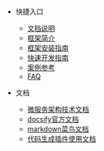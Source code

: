 * 快捷入口
  * [文档说明](README.md)
  * [框架简介](doc/frame-desc.md)
  * [框架安装指南](doc/install-desc)
  * [快速开发指南](/doc/develop-desc.md)
  * [案例参考](/doc/example-desc.md)
  * [FAQ](doc/faq-desc.md)

* 文档
  * [微服务架构技术文档](/)
  * [docsify官方文档](https://jhildenbiddle.github.io/docsify-themeable/#/introduction)
  * [markdown菜鸟文档](https://www.runoob.com/markdown/md-tutorial.html)
  * [代码生成插件使用文档](https://gitee.com/makejava/EasyCode/wikis/pages)